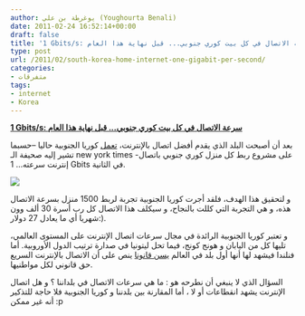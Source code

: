 ```yaml
---
author: يوغرطة بن علي (Youghourta Benali)
date: 2011-02-24 16:52:14+00:00
draft: false
title: '1 Gbits/s: سرعة الاتصال في كل بيت كوري جنوبي... قبل نهاية هذا العام '
type: post
url: /2011/02/south-korea-home-internet-one-gigabit-per-second/
categories:
- متفرقات
tags:
- internet
- Korea
---
```


[**1 Gbits/s: سرعة الاتصال في كل بيت كوري جنوبي... قبل نهاية هذا العام**](https://www.it-scoop.com/2011/02/south-korea-home-internet-one-gigabit-per-second)


بعد أن أصبحت البلد الذي يقدم أفضل اتصال بالإنترنت، [تعمل](http://www.nytimes.com/2011/02/22/technology/22iht-broadband22.html?_r=1&ref=technology) كوريا الجنوبية حاليا –حسبما تشير إليه صحيفة الـ new york times -على مشروع ربط كل منزل كوري جنوبي باتصال إنترنت سرعته... 1 Gbits في الثانية.


[![](https://www.it-scoop.com/wp-content/uploads/2011/02/internet-korea-300x239.jpg)
](https://www.it-scoop.com/2011/02/south-korea-home-internet-one-gigabit-per-second)


و لتحقيق هذا الهدف، فلقد أجرت كوريا الجنوبية تجربة لربط 1500 منزل بسرعة الاتصال هذه، و هي التجربة التي كللت بالنجاح، و سيكلف هذا الاتصال كل رب أسرة 30 ألف وون شهريا أي ما يعادل 27 دولار:).

و تعتبر كوريا الجنوبية الرائدة في مجال سرعات اتصال الإنترنت على المستوى العالمي، تليها كل من اليابان و هونج كونج، فيما تحل ليتونيا في صدارة ترتيب الدول الأوروبية. أما فنلندا فيشهد لها أنها أول بلد في العالم [يسن قانونا](https://www.it-scoop.com/2010/07/finland-broadband-legal-right/) ينص على أن الاتصال بالإنترنت السريع حق قانوني لكل مواطنيها.

السؤال الذي لا ينبغي أن نطرحه هو : ما هي سرعات الاتصال في بلداننا ؟ و هل اتصال الإنترنت يشهد انقطاعات أو لا ، أما المقارنة بين بلدننا و كوريا الجنوبية فلا حاجة للتذكير أنه غير ممكن :p






